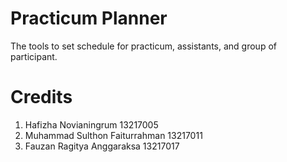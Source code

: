 # Practicum Planner
The tools to set schedule for practicum, assistants, and group of participant.

# Credits
1. Hafizha Novianingrum           13217005
2. Muhammad Sulthon Faiturrahman  13217011
3. Fauzan Ragitya Anggaraksa      13217017
